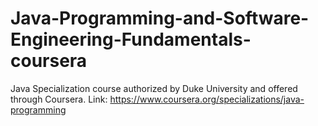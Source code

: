 # Java-Programming-and-Software-Engineering-Fundamentals-coursera
Java Specialization course authorized by Duke University and offered through Coursera. Link: https://www.coursera.org/specializations/java-programming
